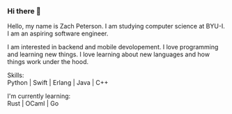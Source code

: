 ### Hi there 👋

Hello, my name is Zach Peterson. I am studying computer science at BYU-I. I am an aspiring software engineer.

I am interested in backend and mobile devolopement. I love programming and learning new things. I love learning about new languages and how things work under the hood.

Skills: <br>
Python | Swift | Erlang | Java | C++

I'm currently learning: <br>
Rust | OCaml | Go
<!--
**zachpeterson13/zachpeterson13** is a ✨ _special_ ✨ repository because its `README.md` (this file) appears on your GitHub profile.

Here are some ideas to get you started:

- 🔭 I’m currently working on ...
- 🌱 I’m currently learning ...
- 👯 I’m looking to collaborate on ...
- 🤔 I’m looking for help with ...
- 💬 Ask me about ...
- 📫 How to reach me: ...
- 😄 Pronouns: ...
- ⚡ Fun fact: ...
-->

